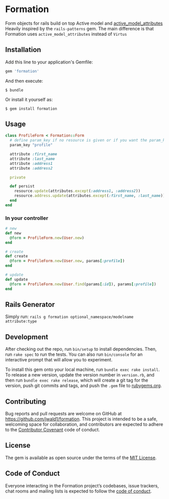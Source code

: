 # Formation

Form objects for rails build on top Active model and [active_model_attributes](https://github.com/Azdaroth/active_model_attributes)
Heavily inspired by the `rails-patterns` gem. The main difference is that Formation uses `active_model_attributes` instead of `Virtus`

## Installation

Add this line to your application's Gemfile:

```ruby
gem 'formation'
```

And then execute:

    $ bundle

Or install it yourself as:

    $ gem install formation

## Usage

```ruby
class ProfileForm < Formation::Form
  # define param_key if no resource is given or if you want the param_key to be diffrent than the resource
  param_key "profile"

  attribute :first_name
  attribute :last_name
  attribute :address1
  attribute :address2

  private

  def persist
    resource.update(attributes.except(:address1, :address2))
    resource.address.update(attributes.except(:first_name, :last_name))
  end
end
```

### In your controller

```ruby
# new
def new
  @form = ProfileForm.new(User.new)
end

# create
def create
  @form = ProfileForm.new(User.new, params[:profile])
end

# update
def update
  @form = ProfileForm.new(User.find(params[:id]), params[:profile])
end
```

## Rails Generator

Simply run:
`rails g formation optional_namespace/modelname attribute:type`

## Development

After checking out the repo, run `bin/setup` to install dependencies. Then, run `rake spec` to run the tests. You can also run `bin/console` for an interactive prompt that will allow you to experiment.

To install this gem onto your local machine, run `bundle exec rake install`. To release a new version, update the version number in `version.rb`, and then run `bundle exec rake release`, which will create a git tag for the version, push git commits and tags, and push the `.gem` file to [rubygems.org](https://rubygems.org).

## Contributing

Bug reports and pull requests are welcome on GitHub at https://github.com/jwald1/formation. This project is intended to be a safe, welcoming space for collaboration, and contributors are expected to adhere to the [Contributor Covenant](http://contributor-covenant.org) code of conduct.

## License

The gem is available as open source under the terms of the [MIT License](https://opensource.org/licenses/MIT).

## Code of Conduct

Everyone interacting in the Formation project’s codebases, issue trackers, chat rooms and mailing lists is expected to follow the [code of conduct](https://github.com/[USERNAME]/formation/blob/master/CODE_OF_CONDUCT.md).
